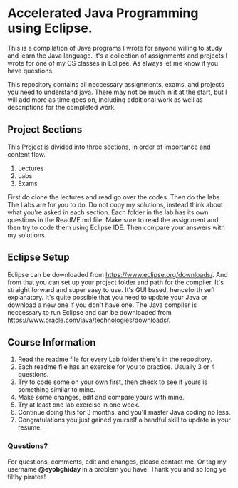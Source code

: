 # Accelerated Java Programming using Eclipse. 
This is a compilation of Java programs I wrote for anyone willing to study and learn the Java language. It's a collection of assignments and projects I wrote for one of my CS classes in Eclipse. As always let me know if you have questions.

This repository contains all neccessary assignments, exams, and projects you need to understand java. There may not be much in it at the start, but I will add more as time goes on, including additional work as well as descriptions for the completed work.

## Project Sections

This Project is divided into three sections, in order of importance and content flow. 
1. Lectures
2. Labs
3. Exams

First do clone the lectures and read go over the codes. Then do the labs. The Labs are for you to do. Do not copy my solutions, instead think about what you're asked in each section. Each folder in the lab has its own questions in the ReadME.md file. Make sure to read the assignment and then try to code them using Eclipse IDE. Then compare your answers with my solutions.

## Eclipse Setup

Eclipse can be downloaded from https://www.eclipse.org/downloads/. And from that you can set up your project folder and path for the compiler. It's straight forward and super easy to use. It's GUI based, henceforth sefl explanatory. 
It's quite possible that you need to update your Java or download a new one if you don't have one. The Java compiler is neccessary to run Eclipse and can be downloaded from https://www.oracle.com/java/technologies/downloads/.
 
## Course Information

1. Read the readme file for every Lab folder there's in the repository. 
2. Each readme file has an exercise for you to practice. Usually 3 or 4 questions. 
3. Try to code some on your own first, then check to see if yours is something similar to mine. 
4. Make some changes, edit and compare yours with mine.
5. Try at least one lab exercise in one week. 
6. Continue doing this for 3 months, and you'll master Java coding no less. 
7. Congratulations you just gained yourself a handful skill to update in your resume.  

### Questions?

For questions, comments, edit and changes, please contact me. Or tag my username <b> @eyobghiday </b> in a problem you have.
Thank you and so long ye filthy pirates!
